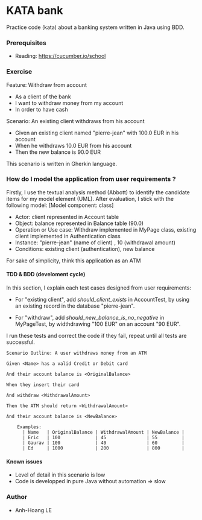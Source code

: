 # KATA bank
Practice code (kata) about a banking system written in Java using BDD.

### Prerequisites
* Reading: https://cucumber.io/school

### Exercise
Feature: Withdraw from account
  * As a client of the bank
  * I want to withdraw money from my account
  * In order to have cash

  Scenario: An existing client withdraws from his account
  * Given an existing client named "pierre-jean" with 100.0 EUR in his account
  * When he withdraws 10.0 EUR from his account
  * Then the new balance is 90.0 EUR

This scenario is written in Gherkin language.
### How do I model the application from user requirements ?
Firstly, I use the textual analysis method (Abbott) to identify the candidate items for my model element (UML).
After evaluation, I stick with the following model:
[Model component: class] 
* Actor: client represented in Account table
* Object: balance represented in Balance table (90.0)
* Operation or Use case: Withdraw implemented in MyPage class, existing client implemented in Authentication class
* Instance: "pierre-jean" (name of client) , 10 (withdrawal amount)
* Conditions: existing client (authentication), new balance

For sake of simplicity, think this application as an ATM

#### TDD & BDD (develoment cycle)
In this section, I explain each test cases designed from user requirements:
* For "existing client", add *should_client_exists* in AccountTest, by using an existing record in the database "pierre-jean".

* For "withdraw", add *should_new_balance_is_no_negative* in MyPageTest, by widthdrawing "100 EUR" on an account "90 EUR". 

I run these tests and correct the code if they fail, repeat until all tests are successful.

```
Scenario Outline: A user withdraws money from an ATM

Given <Name> has a valid Credit or Debit card

And their account balance is <OriginalBalance>

When they insert their card

And withdraw <WithdrawalAmount>

Then the ATM should return <WithdrawalAmount>

And their account balance is <NewBalance>

    Examples:
      | Name   | OriginalBalance | WithdrawalAmount | NewBalance |
      | Eric   | 100             | 45               | 55         |
      | Gaurav | 100             | 40               | 60         |
      | Ed     | 1000            | 200              | 800        |

```


#### Known issues
* Level of detail in this scenario is low
* Code is developped in pure Java without automation => slow


### Author
* Anh-Hoang LE


